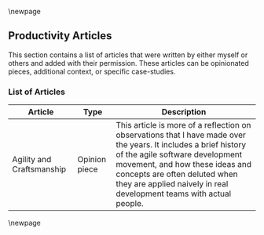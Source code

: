 
\newpage

## Productivity Articles

This section contains a list of articles that were written by either myself or others 
and added with their permission. These articles can be opinionated pieces, additional context, 
or specific case-studies.

### List of Articles

| Article | Type | Description |
|---|---|--|
| Agility and Craftsmanship | Opinion piece | This article is more of a reflection on observations that I have made over the years. It includes a brief history of the agile software development movement, and how these ideas and concepts are often deluted when they are applied naively in real development teams with actual people.  |

\newpage

